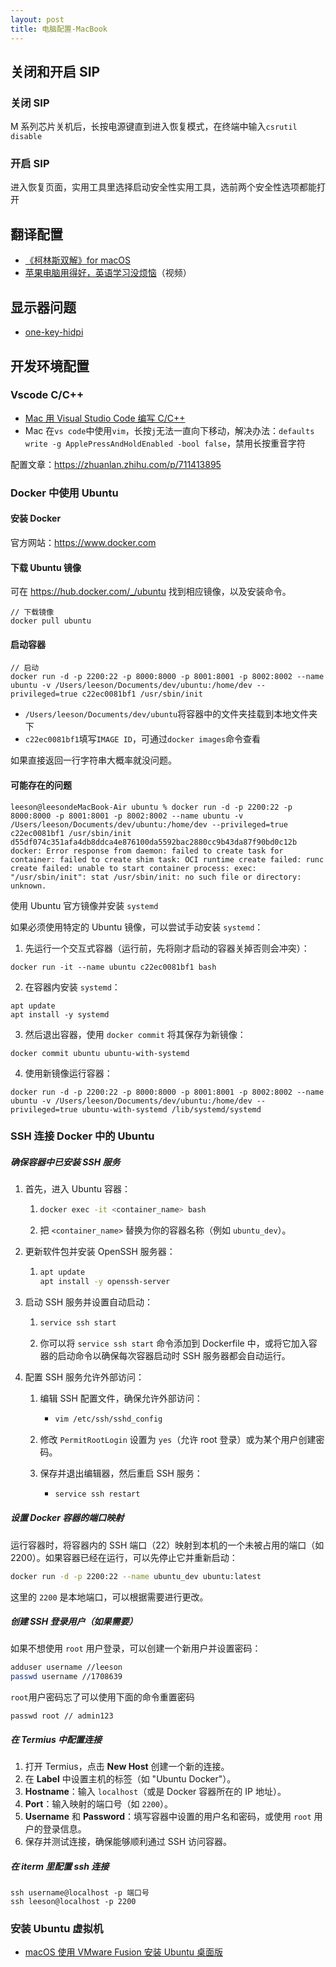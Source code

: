 ```yaml
---
layout: post
title: 电脑配置-MacBook
---
```


## 关闭和开启 SIP

### 关闭 SIP

M 系列芯片关机后，长按电源键直到进入恢复模式，在终端中输入`csrutil disable`

### 开启 SIP

进入恢复页面，实用工具里选择启动安全性实用工具，选前两个安全性选项都能打开

## 翻译配置

- [《柯林斯双解》for macOS](https://placeless.net/blog/macos-dictionaries)
- [苹果电脑用得好，英语学习没烦恼](https://www.bilibili.com/video/BV1vf4y1U7SZ/?spm_id_from=333.337.search-card.all.click&vd_source=519c4464a364b8611b8a226be3cda0f6)（视频）

## 显示器问题

- [one-key-hidpi](https://github.com/xzhih/one-key-hidpi)

## 开发环境配置

### Vscode C/C++

- [Mac 用 Visual Studio Code 编写 C/C++ ](https://www.bilibili.com/video/BV1U741157Rd/?spm_id_from=333.337.search-card.all.click&vd_source=519c4464a364b8611b8a226be3cda0f6)
- Mac 在`vs code`中使用`vim`，长按`j`无法一直向下移动，解决办法：`defaults write -g ApplePressAndHoldEnabled -bool false`，禁用长按重音字符

配置文章：https://zhuanlan.zhihu.com/p/711413895

### Docker 中使用 Ubuntu

#### 安装 Docker

官方网站：https://www.docker.com

#### 下载 Ubuntu 镜像

可在 https://hub.docker.com/_/ubuntu 找到相应镜像，以及安装命令。

```Shell
// 下载镜像
docker pull ubuntu
```

#### 启动容器

```Shell
// 启动
docker run -d -p 2200:22 -p 8000:8000 -p 8001:8001 -p 8002:8002 --name ubuntu -v /Users/leeson/Documents/dev/ubuntu:/home/dev --privileged=true c22ec0081bf1 /usr/sbin/init
```

- `/Users/leeson/Documents/dev/ubuntu`将容器中的文件夹挂载到本地文件夹下
- `c22ec0081bf1`填写`IMAGE ID`，可通过`docker images`命令查看

如果直接返回一行字符串大概率就没问题。

#### 可能存在的问题

```Shell
leeson@leesondeMacBook-Air ubuntu % docker run -d -p 2200:22 -p 8000:8000 -p 8001:8001 -p 8002:8002 --name ubuntu -v /Users/leeson/Documents/dev/ubuntu:/home/dev --privileged=true c22ec0081bf1 /usr/sbin/init
d55df074c351afa4db8ddca4e876100da5592bac2880cc9b43da87f90bd0c12b
docker: Error response from daemon: failed to create task for container: failed to create shim task: OCI runtime create failed: runc create failed: unable to start container process: exec: "/usr/sbin/init": stat /usr/sbin/init: no such file or directory: unknown.
```

使用 Ubuntu 官方镜像并安装 `systemd`

如果必须使用特定的 Ubuntu 镜像，可以尝试手动安装 `systemd`：

1. 先运行一个交互式容器（运行前，先将刚才启动的容器关掉否则会冲突）：

```Shell
docker run -it --name ubuntu c22ec0081bf1 bash
```

2. 在容器内安装 `systemd`：

```Shell
apt update
apt install -y systemd
```

3. 然后退出容器，使用 `docker commit` 将其保存为新镜像：

```Shell
docker commit ubuntu ubuntu-with-systemd
```

4. 使用新镜像运行容器：

```Shell
docker run -d -p 2200:22 -p 8000:8000 -p 8001:8001 -p 8002:8002 --name ubuntu -v /Users/leeson/Documents/dev/ubuntu:/home/dev --privileged=true ubuntu-with-systemd /lib/systemd/systemd
```

### SSH 连接 Docker 中的 Ubuntu

##### 确保容器中已安装 SSH 服务

1. 首先，进入 Ubuntu 容器：

   1. ```Bash
      docker exec -it <container_name> bash
      ```

   2. 把 `<container_name>` 替换为你的容器名称（例如 `ubuntu_dev`）。

2. 更新软件包并安装 OpenSSH 服务器：

   1. ```Bash
      apt update
      apt install -y openssh-server
      ```

3. 启动 SSH 服务并设置自动启动：

   1. ```Bash
      service ssh start
      ```

   2. 你可以将 `service ssh start` 命令添加到 Dockerfile 中，或将它加入容器的启动命令以确保每次容器启动时 SSH 服务器都会自动运行。

4. 配置 SSH 服务允许外部访问：

   1. 编辑 SSH 配置文件，确保允许外部访问：

      - ```Bash
        vim /etc/ssh/sshd_config
        ```

   2. 修改 `PermitRootLogin` 设置为 `yes`（允许 root 登录）或为某个用户创建密码。

   3. 保存并退出编辑器，然后重启 SSH 服务：

      - ```Bash
        service ssh restart
        ```

##### 设置 Docker 容器的端口映射

运行容器时，将容器内的 SSH 端口（22）映射到本机的一个未被占用的端口（如 2200）。如果容器已经在运行，可以先停止它并重新启动：

```Bash
docker run -d -p 2200:22 --name ubuntu_dev ubuntu:latest
```

这里的 `2200` 是本地端口，可以根据需要进行更改。

##### 创建 SSH 登录用户（如果需要）

如果不想使用 `root` 用户登录，可以创建一个新用户并设置密码：

```Bash
adduser username //leeson
passwd username //1708639
```

`root`用户密码忘了可以使用下面的命令重置密码

```Shell
passwd root // admin123
```

##### 在 Termius 中配置连接

1. 打开 Termius，点击 **New Host** 创建一个新的连接。
2. 在 **Label** 中设置主机的标签（如 "Ubuntu Docker"）。
3. **Hostname**：输入 `localhost`（或是 Docker 容器所在的 IP 地址）。
4. **Port**：输入映射的端口号（如 `2200`）。
5. **Username** 和 **Password**：填写容器中设置的用户名和密码，或使用 `root` 用户的登录信息。
6. 保存并测试连接，确保能够顺利通过 SSH 访问容器。

##### 在 iterm 里配置 ssh 连接

```shell
ssh username@localhost -p 端口号
ssh leeson@localhost -p 2200
```

### 安装 Ubuntu 虚拟机

- [macOS 使用 VMware Fusion 安装 Ubuntu 桌面版](https://www.bilibili.com/video/BV1sW4y1f7YU?spm_id_from=333.788.videopod.sections&vd_source=519c4464a364b8611b8a226be3cda0f6)
